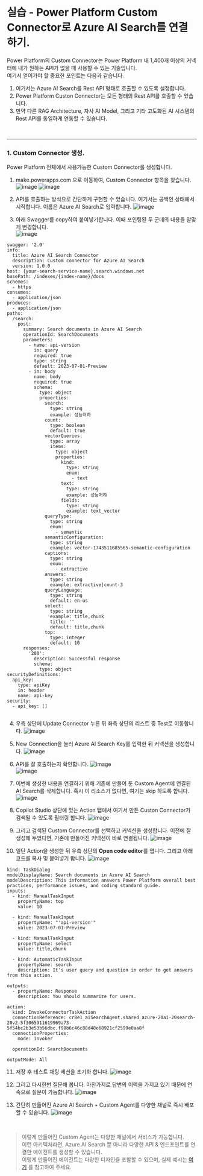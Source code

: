 실습 - Power Platform Custom Connector로 Azure AI Search를 연결하기.
===

Power Platform의 Custom Connector는 Power Platform 내 1,400개 이상의 커넥터에 내가 원하는 API가 없을 때 사용할 수 있는 기술입니다.    
여기서 얻어가야 할 중요한 포인트는 다음과 같습니다.

1) 여기서는 Azure AI Search를 Rest API 형태로 호출할 수 있도록 설정합니다.
2) Power Platform Custon Connector는 모든 형태의 Rest API를 호출할 수 있습니다.
3) 만약 다른 RAG Architecture, 자사 AI Model, 그리고 기타 고도화된 AI 시스템의 Rest API를 동일하게 연동할 수 있습니다.

<br/>

---

### 1. Custom Connector 생성.
Power Platform 전체에서 사용가능한 Custom Connector를 생성합니다.

1) make.powerapps.com 으로 이동하여, Custom Connector 항목을 찾습니다.
![image](https://github.com/user-attachments/assets/67cdc30d-1c42-4a9c-9fd5-dfec7ef0c59c)
![image](https://github.com/user-attachments/assets/d8f24246-e752-4bd5-8bf4-0ec15009d48d)

2) API를 호출하는 방식으로 간단하게 구현할 수 있습니다. 여기서는 공백인 상태에서 시작합니다.    이름은 Azure AI Search로 입력합니다.
![image](https://github.com/user-attachments/assets/82b35b24-31e4-4ba7-b374-b92af8480372)

3) 아래 Swagger를 copy하여 붙여넣기합니다. 이때 포인팅된 두 군데의 내용을 알맞게 변경합니다.    
![image](https://github.com/user-attachments/assets/c6491d91-1e5c-424b-92bd-017b2b459762)

```
swagger: '2.0'
info:
  title: Azure AI Search Connector
  description: Custom connector for Azure AI Search
  version: 1.0.0
host: {your-search-service-name}.search.windows.net
basePath: /indexes/{index-name}/docs
schemes:
  - https
consumes:
  - application/json
produces:
  - application/json
paths:
  /search:
    post:
      summary: Search documents in Azure AI Search
      operationId: SearchDocuments
      parameters:
        - name: api-version
          in: query
          required: true
          type: string
          default: 2023-07-01-Preview
        - in: body
          name: body
          required: true
          schema:
            type: object
            properties:
              search:
                type: string
                example: 성능저하
              count:
                type: boolean
                default: true
              vectorQueries:
                type: array
                items:
                  type: object
                  properties:
                    kind:
                      type: string
                      enum:
                        - text
                    text:
                      type: string
                      example: 성능저하
                    fields:
                      type: string
                      example: text_vector
              queryType:
                type: string
                enum:
                  - semantic
              semanticConfiguration:
                type: string
                example: vector-1743511685565-semantic-configuration
              captions:
                type: string
                enum:
                  - extractive
              answers:
                type: string
                example: extractive|count-3
              queryLanguage:
                type: string
                default: en-us
              select:
                type: string
                example: title,chunk
                title: ''
                default: title,chunk
              top:
                type: integer
                default: 10
      responses:
        '200':
          description: Successful response
          schema:
            type: object
securityDefinitions:
  api_key:
    type: apiKey
    in: header
    name: api-key
security:
  - api_key: []


```
4) 우측 상단에 Update Connector 누른 뒤 좌측 상단의 리스트 중 Test로 이동합니다.
![image](https://github.com/user-attachments/assets/27e0d9a1-d4c6-4896-8ad4-098795937a24)

5) New Connection을 눌러 Azure AI Search Key를 입력한 뒤 커넥션을 생성합니다.
![image](https://github.com/user-attachments/assets/e74a0433-fedb-4ffb-aad3-4005160ad8dd)

6) API를 잘 호출하는지 확인합니다.
![image](https://github.com/user-attachments/assets/3c60182c-ea77-46cc-b6e8-d2f4c61d9db0)    
![image](https://github.com/user-attachments/assets/2f3d35d1-317b-457c-a5af-f9329199452a)

7) 이번에 생성한 내용을 연결하기 위해 기존에  만들어 둔 Custom Agent에 연결된 AI Search를 삭제합니다.   혹시 이 리소스가 없다면, 여기는 skip 하도록 합니다.    
![image](https://github.com/user-attachments/assets/274f4a38-37fe-4262-acfe-e5a3b8cb6a31)

8) Copilot Studio 상단에 있는 Action 탭에서 여기서 만든 Custon Connector가 검색될 수 있도록 필터링 합니다.
![image](https://github.com/user-attachments/assets/ff36a623-2e23-42b5-9532-c906d0b5c85d)

9) 그리고 검색된 Custom Connector를 선택하고 커넥션을 생성합니다.  이전에 잘 생성해 두었다면, 기존에 만들어진 커넥션이 바로 연결됩니다.
![image](https://github.com/user-attachments/assets/cd652bf4-9dff-442d-80af-070fd3dbc672)

10) 일단 Action을 생성한 뒤 우측 상단의 **Open code editor**를 엽니다.    그리고 아래 코드를 복사 및 붙여넣기 합니다.
![image](https://github.com/user-attachments/assets/71d432cb-0ae0-485d-a425-8a58c23afbdc)


```
kind: TaskDialog
modelDisplayName: Search documents in Azure AI Search
modelDescription: This information answers Power Platform overall best practices, performance issues, and coding standard guide.
inputs:
  - kind: ManualTaskInput
    propertyName: top
    value: 10

  - kind: ManualTaskInput
    propertyName: "'api-version'"
    value: 2023-07-01-Preview

  - kind: ManualTaskInput
    propertyName: select
    value: title,chunk

  - kind: AutomaticTaskInput
    propertyName: search
    description: It's user query and question in order to get answers from this action.

outputs:
  - propertyName: Response
    description: You should summarize for users.

action:
  kind: InvokeConnectorTaskAction
  connectionReference: cr8e1_aiSearchAgent.shared_azure-20ai-20search-20v2-5f3065911619969a73-5f54bc2b3e53b56dbc.f98b6c46c88d48e68921cf2599e0aa8f
  connectionProperties:
    mode: Invoker

  operationId: SearchDocuments

outputMode: All
```

11) 저장 후 테스트 채팅 세션을 초기화 합니다.
![image](https://github.com/user-attachments/assets/785ec038-3c46-47e1-ae8c-946893e88a6a)

12) 그리고 다시한번 질문해 봅니다. 마찬가지로 답변의 이력을 가지고 있기 때문에 연속으로 질문이 가능합니다.
![image](https://github.com/user-attachments/assets/f4cc6188-2ce5-4ae8-92ad-92dd5deb06a5)

13) 간단히 만들어진 Azure AI Search + Custom Agent를 다양한 채널로 즉시 배포할 수 있습니다.
![image](https://github.com/user-attachments/assets/35c8a73f-71f5-4a32-ab25-8a2d228df02d)

<br/>

> 이렇게 만들어진 Custom Agent는 다양한 채널에서 서비스가 가능합니다.    
> 이런 아키텍처라면, Azure AI Search 뿐 아니라 다양한 API & 엔드포인트를 연결한 에이전트를 생성할 수 있습니다.    
> 이렇게 만들어진 에이전트는 다양한 디자인을 포함할 수 있으며, 실제 예시는 [여기](https://github.com/ChangJu-Ahn/Microsoft-AI-Agent/tree/main/AdaptiveCardSamples#%EC%8B%A4%EC%A0%9C-%ED%99%94%EB%A9%B4%EC%9D%84-%EA%B8%B0%EB%B0%98%EC%9C%BC%EB%A1%9C-%ED%95%9C-%EC%BC%80%EC%9D%B4%EC%8A%A4-%EC%98%88%EC%8B%9C) 를 참고하여 주세요.
